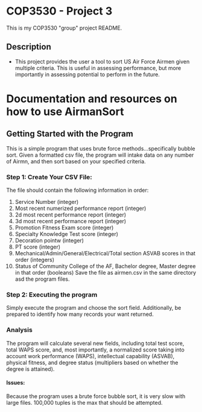<H1> COP3530 - Project 3 </h1>
This is my COP3530 "group" project README.

<h2> Description </h2>

- This project provides the user a tool to sort US Air Force Airmen given multiple criteria.  This is useful in assessing performance, but more importantly in assessing potential to perform in the future.

# Documentation and resources on how to use AirmanSort
## Getting Started with the Program

This is a simple program that uses brute force methods...specifically bubble sort.  Given a formatted csv file, the program will intake data on any number of Airmn, and then sort based on your specified criteria.

### Step 1: Create Your CSV File:

The file should contain the following information in order:
1.  Service Number (integer)
2.  Most recent numerized performance report (integer)
3.  2d most recent performance report (integer)
4.  3d most recent performance report (integer)
5.  Promotion Fitness Exam score (integer)
6.  Specialty Knowledge Test score (integer)
7.  Decoration pointw (integer)
8.  PT score (integer)
9.  Mechanical/Admin/General/Electrical/Total section ASVAB scores in that order (integers)
10.  Status of Community College of the AF, Bachelor degree, Master degree in that order (booleans)
Save the file as airmen.csv in the same directory asd the program files.

### Step 2: Executing the program

Simply execute the program and choose the sort field.  Additionally, be prepared to identify how many records your want returned.

### Analysis

The program will calculate several new fields, including total test score, total WAPS score, and, most importantly, a normalized score taking into account work performance (WAPS), intellectual capability (ASVAB), physical fitness, and degree status (multipliers based on whether the degree is attained).

#### Issues:

Because the program uses a brute force bubble sort, it is very slow with large files.  100,000 tuples is the max that should be attempted.
